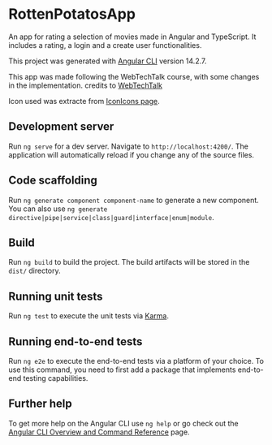 # RottenPotatosApp

An app for rating a selection of movies made in Angular and TypeScript. It includes a rating, a login and a create user functionalities.

This project was generated with [Angular CLI](https://github.com/angular/angular-cli) version 14.2.7.

This app was made following the WebTechTalk course, with some changes in the implementation.
  credits to [WebTechTalk](https://www.youtube.com/playlist?list=PLoC8Q0moRTSj9621k87pLtAc2MFn8XcLn)
  
Icon used was extracte from [IconIcons page](https://icon-icons.com/icon/fast-foods-potato-french-fries-food/107423).

## Development server

Run `ng serve` for a dev server. Navigate to `http://localhost:4200/`. The application will automatically reload if you change any of the source files.

## Code scaffolding

Run `ng generate component component-name` to generate a new component. You can also use `ng generate directive|pipe|service|class|guard|interface|enum|module`.

## Build

Run `ng build` to build the project. The build artifacts will be stored in the `dist/` directory.

## Running unit tests

Run `ng test` to execute the unit tests via [Karma](https://karma-runner.github.io).

## Running end-to-end tests

Run `ng e2e` to execute the end-to-end tests via a platform of your choice. To use this command, you need to first add a package that implements end-to-end testing capabilities.

## Further help

To get more help on the Angular CLI use `ng help` or go check out the [Angular CLI Overview and Command Reference](https://angular.io/cli) page.
